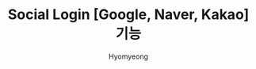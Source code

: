 ---
layout: post
title: "Social Login [Google, Naver, Kakao] 기능"
categories: [SpringBoot, API, Login]
tags: [Blog, API]
author: "Hyomyeong"
---